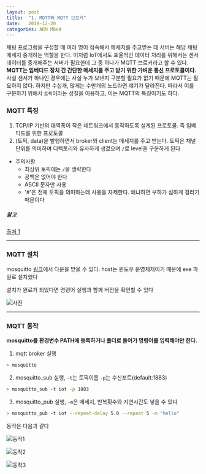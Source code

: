 ```yaml
---
layout: post
title:  "1. MQTT와 MQTT 브로커"
date:   2019-12-20
categories: ARM Mbed
---
```


채팅 프로그램을 구성할 때 여러 명이 접속해서 메세지를 주고받는 데 서버는 해당 채팅메세지 중개하는 역할을 한다. 이처럼 IoT에서도 효율적인 데이터 처리를 위해서는 센서 데이터를 중개해주는 서버가 필요한데 그 중 하나가 MQTT 브로커라고 할 수 있다. __MQTT는 임베디드 장치 간 간단한 메세지를 주고 받기 위한 가벼운 통신 프로토콜이다.__ 사실 센서가 하나인 경우에는 사실 누가 보낸지 구분할 필요가 없기 때문에 MQTT는 필요하지 않다. 하지만 수십개, 많게는 수만개의 노드라면 얘기가 달라진다. 따라서 이를 구분하기 위해서 `토픽`이라는 성질을 이용하고, 이는 MQTT의 특징이기도 하다.

### MQTT 특징
1. TCP/IP 기반의 대역폭이 작은 네트워크에서 동작하도록 설계된 프로토콜. 즉 임베디드를 위한 프로토콜
2. (토픽, data)을 발행하면서 broker와 client는 메세지를 주고 받는다. 토픽은 채널 단위를 의미하며 디렉토리와 유사하게 생겼으며 `/`로 level을 구분하게 된다
  * 주의사항
    * 최상위 토픽에는 `/`을 생략한다
    * 공백은 없어야 한다
    * ASCII 문자만 사용
    * '#'은 전체 토픽을 의미하는데 사용을 자제한다. 왜냐하면 부하가 심하게 걸리기 때문이다

##### 참고
[출처 1](http://www.hardcopyworld.com/gnuboard5/bbs/board.php?bo_table=lecture_iot&wr_id=26)

---

### MQTT 설치
mosquitto [링크](https://mosquitto.org/download/)에서 다운을 받을 수 있다. host는 윈도우 운영체제이기 때문에 exe 파일로 설치했다

설치가 완료가 되었다면 명령어 실행과 함께 버전을 확인할 수 있다

![사진](https://drive.google.com/uc?id=1Ub89BwMX--w05kiwv5e-z_XRTRzbuZml)

---

### MQTT 동작
__mosquitto를 환경변수 PATH에 등록하거나 폴더로 들어가 명령어를 입력해야만 한다.__
1. mqtt broker 실행
  ```bash
  > mosquitto
  ```

2. mosquitto_sub 실행, `-t`는 토픽이름 `-p`는 수신포트(default:1883)
  ```bash
  > mosquitto_sub -t iot -p 1883
  ```

3. mosquitto_pub 실행, `-m`은 메세지, 반복횟수와 지연시간도 넣을 수 있다
  ```bash
  > mosquitto_pub -t iot --repeat-delay 5.0 --repeat 5 -m "hello"
  ```

동작은 다음과 같다

![동작1](https://drive.google.com/uc?id=1K3qPvMQM_GxCipg_-nIz3pZLNdu_F5Yx)

![동작2](https://drive.google.com/uc?id=1wCVYXkD215yN2jY2YXUlVz86bXJ9M6p2)

![동작3](https://drive.google.com/uc?id=1eTW7ekOlf5FVn0JyfbWsxeosWikF1aPr)
